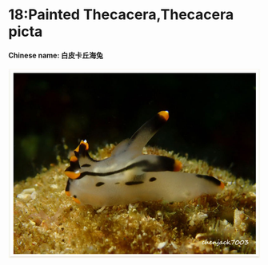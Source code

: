 # 18:Painted Thecacera,Thecacera picta

#### Chinese name: 白皮卡丘海兔

![](../../.gitbook/assets/painted-thecacera.jpg)

